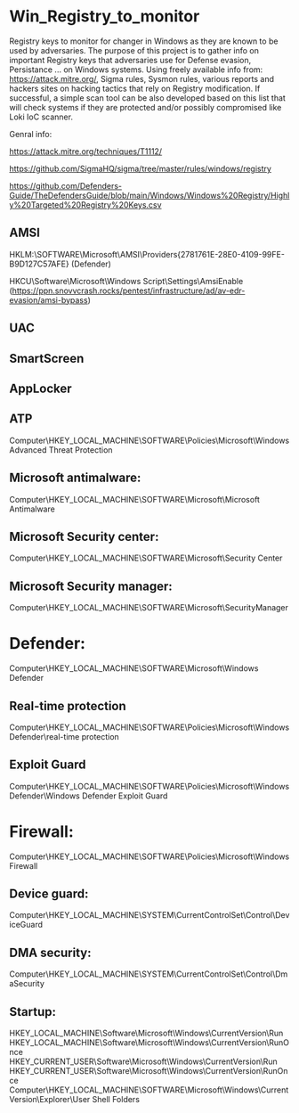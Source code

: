 # Win_Registry_to_monitor
Registry keys to monitor for changer in Windows as they are known to be used by adversaries.
The purpose of this project is to gather info on important Registry keys that adversaries use for Defense evasion, Persistance ... on Windows systems. 
Using freely available info from: https://attack.mitre.org/, Sigma rules, Sysmon rules, various reports and hackers sites on hacking tactics that rely on Registry modification. 
If successful, a simple scan tool can be also developed based on this list that will check systems if they are protected and/or  possibly compromised like Loki IoC scanner.

Genral info:

https://attack.mitre.org/techniques/T1112/

https://github.com/SigmaHQ/sigma/tree/master/rules/windows/registry

https://github.com/Defenders-Guide/TheDefendersGuide/blob/main/Windows/Windows%20Registry/Highly%20Targeted%20Registry%20Keys.csv


## AMSI

HKLM:\SOFTWARE\Microsoft\AMSI\Providers\{2781761E-28E0-4109-99FE-B9D127C57AFE} (Defender)

HKCU\Software\Microsoft\Windows Script\Settings\AmsiEnable (https://ppn.snovvcrash.rocks/pentest/infrastructure/ad/av-edr-evasion/amsi-bypass)

## UAC

## SmartScreen

## AppLocker

## ATP

Computer\HKEY_LOCAL_MACHINE\SOFTWARE\Policies\Microsoft\Windows Advanced Threat Protection

## Microsoft antimalware:

Computer\HKEY_LOCAL_MACHINE\SOFTWARE\Microsoft\Microsoft Antimalware

## Microsoft Security center: 

Computer\HKEY_LOCAL_MACHINE\SOFTWARE\Microsoft\Security Center

## Microsoft Security manager: 

Computer\HKEY_LOCAL_MACHINE\SOFTWARE\Microsoft\SecurityManager


# Defender:

Computer\HKEY_LOCAL_MACHINE\SOFTWARE\Microsoft\Windows Defender

## Real-time protection

Computer\HKEY_LOCAL_MACHINE\SOFTWARE\Policies\Microsoft\Windows Defender\real-time protection

## Exploit Guard

Computer\HKEY_LOCAL_MACHINE\SOFTWARE\Policies\Microsoft\Windows Defender\Windows Defender Exploit Guard


# Firewall:

Computer\HKEY_LOCAL_MACHINE\SOFTWARE\Policies\Microsoft\WindowsFirewall

## Device guard: 

Computer\HKEY_LOCAL_MACHINE\SYSTEM\CurrentControlSet\Control\DeviceGuard

## DMA security: 

Computer\HKEY_LOCAL_MACHINE\SYSTEM\CurrentControlSet\Control\DmaSecurity

## Startup: 

HKEY_LOCAL_MACHINE\Software\Microsoft\Windows\CurrentVersion\Run
HKEY_LOCAL_MACHINE\Software\Microsoft\Windows\CurrentVersion\RunOnce
HKEY_CURRENT_USER\Software\Microsoft\Windows\CurrentVersion\Run
HKEY_CURRENT_USER\Software\Microsoft\Windows\CurrentVersion\RunOnce
Computer\HKEY_LOCAL_MACHINE\SOFTWARE\Microsoft\Windows\CurrentVersion\Explorer\User Shell Folders
